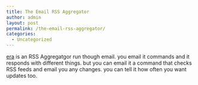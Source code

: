 ```yaml
---
title: The Email RSS Aggregator
author: admin
layout: post
permalink: /the-email-rss-aggregator/
categories:
  - Uncategorized
---
```

[era][1] is an RSS Aggregatgor run though email. you email it commands and it responds with different things. but you can email it a command that checks RSS feeds and email you any changes. you can tell it how often you want updates too.

 [1]: http://era.indecorous.com/